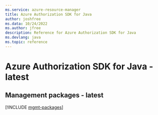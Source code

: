 ```yaml
---
ms.service: azure-resource-manager
title: Azure Authorization SDK for Java
author: joshfree
ms.data: 10/24/2022
ms.author: jfree
description: Reference for Azure Authorization SDK for Java
ms.devlang: java
ms.topic: reference
---
```

# Azure Authorization SDK for Java - latest

## Management packages - latest
[!INCLUDE [mgmt-packages](authorization-mgmt-index.md)]